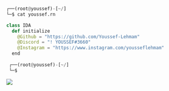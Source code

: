 ```python
┌──(root@youssef)-[~/]
└─$ cat youssef.rn

class IDA
  def initialize
    @Github = "https://github.com/Youssef-Lehmam"
    @Discord = "! YOUSSEF#3660"
    @Instagram = "https://www.instagram.com/yousseflehmam"
  end
  
 ┌──(root@youssef)-[~/]
 └─$
```

 



















![](https://raw.githubusercontent.com/Sutil/Sutil/2b2fad3bf54522bb30c8c170591fc68ff51b69e6/github-contribution-grid-snake2.svg)
